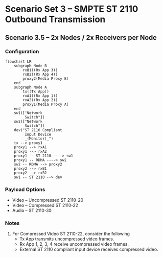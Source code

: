 # Scenario Set 3 – SMPTE ST 2110 Outbound Transmission

## Scenario 3.5 – 2x Nodes / 2x Receivers per Node

### Configuration

```mermaid
flowchart LR
    subgraph Node B
        rxB1((Rx App 3))
        rxB2((Rx App 4))
        proxy2(Media Proxy B)
    end
    subgraph Node A
        tx((Tx App))
        rxA1((Rx App 1))
        rxA2((Rx App 2))
        proxy1(Media Proxy A)
    end
    sw1(["Network
         Switch"])
    sw2(["Network
         Switch"])
    dev("ST 2110 Compliant
         Input Device
         _(Monitor)_")
    tx --> proxy1
    proxy1 --> rxA1
    proxy1 --> rxA2
    proxy1 -- ST 2110 ----> sw1
    proxy1 -- RDMA ----> sw2
    sw2 -- RDMA --> proxy2
    proxy2 --> rxB1
    proxy2 --> rxB2
    sw1 -- ST 2110 --> dev
```

### Payload Options

* Video – Uncompressed ST 2110-20
* Video – Compressed ST 2110-22
* Audio – ST 2110-30

### Notes

1. For Compressed Video ST 2110-22, consider the following
    * Tx App transmits uncompressed video frames.
    * Rx App 1, 2, 3, 4 receive uncompressed video frames.
    * External ST 2110 compliant input device receives compressed video.
